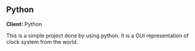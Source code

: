 
## Python 

**Client:** Python

This is a simple project done by using python. It is a GUI representation of clock system from the world.


